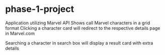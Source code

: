 # phase-1-project

Application utilizing Marvel API
Shows call Marvel characters in a grid format
Clicking a character card will redirect to the respective details page in Marvel.com

Searching a character in search box will display a result card with extra details
